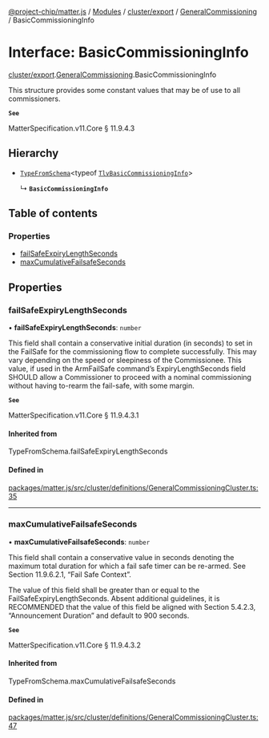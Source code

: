 [@project-chip/matter.js](../README.md) / [Modules](../modules.md) / [cluster/export](../modules/cluster_export.md) / [GeneralCommissioning](../modules/cluster_export.GeneralCommissioning.md) / BasicCommissioningInfo

# Interface: BasicCommissioningInfo

[cluster/export](../modules/cluster_export.md).[GeneralCommissioning](../modules/cluster_export.GeneralCommissioning.md).BasicCommissioningInfo

This structure provides some constant values that may be of use to all commissioners.

**`See`**

MatterSpecification.v11.Core § 11.9.4.3

## Hierarchy

- [`TypeFromSchema`](../modules/tlv_export.md#typefromschema)\<typeof [`TlvBasicCommissioningInfo`](../modules/cluster_export.GeneralCommissioning.md#tlvbasiccommissioninginfo)\>

  ↳ **`BasicCommissioningInfo`**

## Table of contents

### Properties

- [failSafeExpiryLengthSeconds](cluster_export.GeneralCommissioning.BasicCommissioningInfo.md#failsafeexpirylengthseconds)
- [maxCumulativeFailsafeSeconds](cluster_export.GeneralCommissioning.BasicCommissioningInfo.md#maxcumulativefailsafeseconds)

## Properties

### failSafeExpiryLengthSeconds

• **failSafeExpiryLengthSeconds**: `number`

This field shall contain a conservative initial duration (in seconds) to set in the FailSafe for the
commissioning flow to complete successfully. This may vary depending on the speed or sleepiness of the
Commissionee. This value, if used in the ArmFailSafe command’s ExpiryLengthSeconds field SHOULD allow a
Commissioner to proceed with a nominal commissioning without having to-rearm the fail-safe, with some margin.

**`See`**

MatterSpecification.v11.Core § 11.9.4.3.1

#### Inherited from

TypeFromSchema.failSafeExpiryLengthSeconds

#### Defined in

[packages/matter.js/src/cluster/definitions/GeneralCommissioningCluster.ts:35](https://github.com/project-chip/matter.js/blob/c0d55745d5279e16fdfaa7d2c564daa31e19c627/packages/matter.js/src/cluster/definitions/GeneralCommissioningCluster.ts#L35)

___

### maxCumulativeFailsafeSeconds

• **maxCumulativeFailsafeSeconds**: `number`

This field shall contain a conservative value in seconds denoting the maximum total duration for which a
fail safe timer can be re-armed. See Section 11.9.6.2.1, “Fail Safe Context”.

The value of this field shall be greater than or equal to the FailSafeExpiryLengthSeconds. Absent additional
guidelines, it is RECOMMENDED that the value of this field be aligned with Section 5.4.2.3, “Announcement
Duration” and default to 900 seconds.

**`See`**

MatterSpecification.v11.Core § 11.9.4.3.2

#### Inherited from

TypeFromSchema.maxCumulativeFailsafeSeconds

#### Defined in

[packages/matter.js/src/cluster/definitions/GeneralCommissioningCluster.ts:47](https://github.com/project-chip/matter.js/blob/c0d55745d5279e16fdfaa7d2c564daa31e19c627/packages/matter.js/src/cluster/definitions/GeneralCommissioningCluster.ts#L47)
